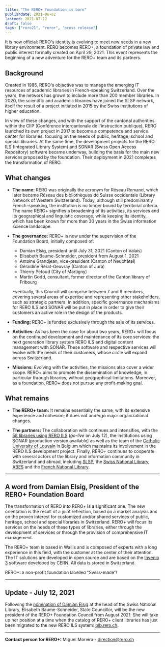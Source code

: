 ```yaml
---
title: "The RERO+ foundation is born"
publishdate: 2021-06-02
lastmod: 2021-07-12
draft: false
tags: ["rero21", "rero+", "press release"]
---
```


It is now official: RERO's identity is evolving to meet new needs in a new library environment. RERO becomes RERO+, a foundation of private law and public interest formally created on April 29, 2021. This event represents the beginning of a new adventure for the RERO+ team and its partners.

<!--more-->

## Background

Created in 1985, RERO's objective was to manage the emerging IT resources of academic libraries in French-speaking Switzerland. Over the years, the network has grown to include more than 200 member libraries. In 2020, the scientific and academic libraries have joined the SLSP network, itself the result of a project initiated in 2015 by the Swiss institutions of higher education.

In view of these changes, and with the support of the cantonal authorities within the CIIP (Conférence intercantonale de l'instruction publique), RERO launched its own project in 2017 to become a competence and service center for libraries, focusing on the needs of public, heritage, school and special libraries. At the same time, the development projects for the RERO ILS (Integrated Library System) and SONAR (Swiss Open Access Repository) software became underway, building the basis for the main new services proposed by the foundation. Their deployment in 2021 completes the transformation of RERO.

## What changes

- __The name:__ RERO was originally the acronym for Réseau Romand, which later became Réseau des bibliothèques de Suisse occidentale (Library Network of Western Switzerland). Today, although still predominantly French-speaking, the institution is no longer bound by territorial criteria. The name RERO+ signifies a broadening of its activities, its services and its geographical and linguistic coverage, while keeping its identity, which has been known for more than 30 years in the Swiss information science landscape.

- __The governance:__ RERO+ is now under the supervision of the Foundation Board, initially composed of:
    - Damian Elsig, president until July 31, 2021 (Canton of Valais)
    - Elisabeth Baume-Schneider, president from August 1, 2021
    - Antoine Grandjean, vice-president (Canton of Neuchâtel)
    - Géraldine Rérat-Oeuvray (Canton of Jura)
    - Thierry Petoud (City of Martigny)
    - Martin Godd, consultant, former director of the Canton library of Fribourg

    Eventually, this Council will comprise between 7 and 9 members, covering several areas of expertise and representing other stakeholders, such as strategic partners. In addition, specific governance mechanisms for RERO ILS and SONAR will be put in place in order to give their customers an active role in the design of the products.

- __Funding:__ RERO+ is funded exclusively through the sale of its services. 

- __Activities:__ As has been the case for about two years, RERO+ will focus on the continued development and maintenance of its core services: the next generation library system RERO ILS and digital content management with SONAR. These software and respective services will evolve with the needs of their customers, whose circle will expand across Switzerland.

- __Missions:__ Evolving with the activities, the missions also cover a wider scope. RERO+ aims to promote the dissemination of knowledge, in particular through libraries, without geographical limitations. Moreover, as a foundation, RERO+ does not pursue any profit-making goal.

## What remains

- __The RERO+ team:__ It remains essentially the same, with its extensive experience and cohesion; it does not undergo major organizational changes.

- __The partners:__ The collaboration with continues and intensifies, with the [58 libraries using RERO ILS](/en/reroils/migration2021-libraries/) (*go-live* on July 12), the institutions using SONAR (production version available) as well as the team of the [Catholic University of Louvain](https://uclouvain.be/) in Belgium which maintains its involvement in the RERO ILS development project. Finally, RERO+ continues to cooperate with several actors of the library and information community in Switzerland and abroad, including [SLSP](https://slsp.ch), the [Swiss National Library](https://www.nb.admin.ch/), [ABES](https://abes.fr/) and the [French National Library](https://www.bnf.fr/).

---

## A word from Damian Elsig, President of the RERO+ Foundation Board

The transformation of RERO into RERO+ is a significant one. The new orientation is the result of a joint reflection, based on a market analysis and on the proven interest for customized and/or shared services of public, heritage, school and special libraries in Switzerland.  RERO+ will focus its services on the needs of these types of libraries, either through the development of services or through the provision of comprehensive IT management.

The RERO+ team is based in Wallis and is composed of experts with a long experience in this field, with the customer at the center of their attention.
The IT solutions are developed in open source and are based on the [Invenio 3](https://inveniosoftware.org) software developed by CERN.  All data is stored in Switzerland.

RERO+: a non-profit foundation labelled “Swiss-made”!

---

## Update - July 12, 2021

Following the [nomination of Damian Elsig](https://www.admin.ch/gov/fr/accueil/documentation/communiques.msg-id-83356.html) at the head of the Swiss National Library, Élisabeth Baume-Schneider, State Councillor, will be the new president of the RERO+ Foundation Council from August 2021. She will take up her position at a time when the catalog of RERO+ client libraries has just been migrated to the new RERO ILS system: [bib.rero.ch](https://bib.rero.ch/).


---

__Contact person for RERO+:__ Miguel Moreira - <direction@rero.ch>
